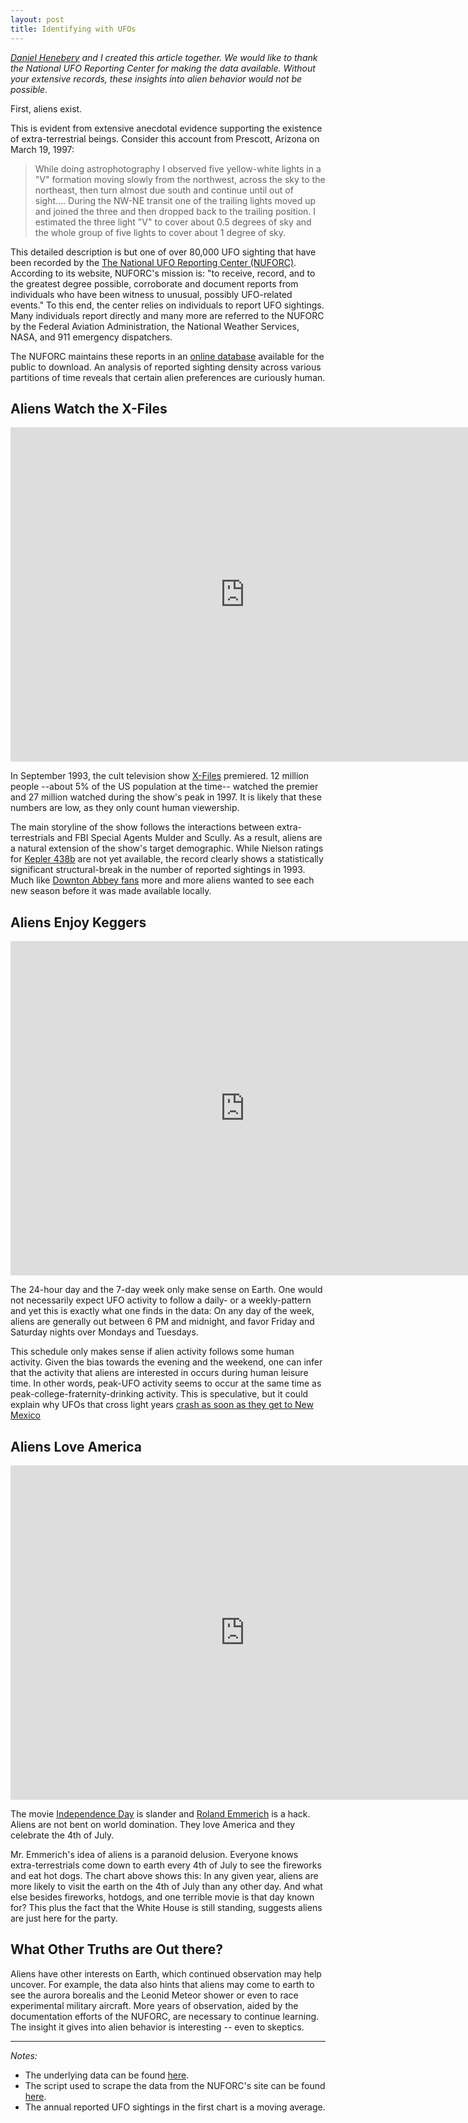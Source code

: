 ```yaml
---
layout: post
title: Identifying with UFOs
---
```



*[Daniel Henebery](http://www.questionable-economics.com/) and I created this article together. We would like to thank the National UFO Reporting Center for making the data available. Without your extensive records, these insights into alien behavior would not be possible.*

First, aliens exist.

This is evident from extensive anecdotal evidence supporting the existence of extra-terrestrial beings. Consider this account from Prescott, Arizona on March 19, 1997:

  > While doing astrophotography I observed five yellow-white lights in a "V" formation moving slowly from the northwest, across the sky to the northeast, then turn almost due south and continue until out of sight.... During the NW-NE transit one of the trailing lights moved up and joined the three and then dropped back to the trailing position. I estimated the three light "V" to cover about 0.5 degrees of sky and the whole group of five lights to cover about 1 degree of sky.

This detailed description is but one of over 80,000 UFO sighting that have been recorded by the [The National UFO Reporting Center (NUFORC)](http://www.nuforc.org/). According to its website, NUFORC's mission is: "to receive, record, and to the greatest degree possible, corroborate and document reports from individuals who have been witness to unusual, possibly UFO-related events." To this end, the center relies on individuals to report UFO sightings. Many individuals report directly and many more are referred to the NUFORC by the Federal Aviation Administration, the National Weather Services, NASA, and 911 emergency dispatchers.

The NUFORC maintains these reports in an [online database](http://www.nuforc.org/webreports/ndxevent.html) available for the public to download. An analysis of reported sighting density across various partitions of time reveals that certain alien preferences are curiously human.

## Aliens Watch the X-Files

<iframe src="http://bl.ocks.org/josiahdavis/raw/ce4ba4fccbe8935944db" marginwidth="0" marginheight="0" frameborder="0" height="535px" width="750px" scrolling="no"></iframe>

In September 1993, the cult television show [X-Files](http://en.wikipedia.org/wiki/The_X-Files) premiered. 12 million people --about 5% of the US population at the time-- watched the premier and 27 million watched during the show's peak in 1997. It is likely that these numbers are low, as they only count human viewership.

The main storyline of the show follows the interactions between extra-terrestrials and FBI Special Agents Mulder and Scully. As a result, aliens are a natural extension of the show's target demographic. While Nielson ratings for [Kepler 438b](http://en.wikipedia.org/wiki/Kepler-438b) are not yet available, the record clearly shows a statistically significant structural-break in the number of reported sightings in 1993. Much like [Downton Abbey fans]() more and more aliens wanted to see each new season before it was made available locally.

## Aliens Enjoy Keggers

<iframe src="http://bl.ocks.org/josiahdavis/raw/044b6efc12278b627687" marginwidth="0" marginheight="0" frameborder="0" height="535px" width="750px" scrolling="no"></iframe>

The 24-hour day and the 7-day week only make sense on Earth. One would not necessarily expect UFO activity to follow a daily- or a weekly-pattern and yet this is exactly what one finds in the data: On any day of the week, aliens are generally out between 6 PM and midnight, and favor Friday and Saturday nights over Mondays and Tuesdays.

This schedule only makes sense if alien activity follows some human activity. Given the bias towards the evening and the weekend, one can infer that the activity that aliens are interested in occurs during human leisure time. In other words, peak-UFO activity seems to occur at the same time as peak-college-fraternity-drinking activity. This is speculative, but it could explain why UFOs that cross light years [crash as soon as they get to New Mexico](http://en.wikipedia.org/wiki/Roswell_UFO_incident)

## Aliens Love America

<iframe src="http://bl.ocks.org/josiahdavis/raw/6d7a81fd3819278e205f" marginwidth="0" marginheight="0" frameborder="0" height="535px" width="750px" scrolling="no"></iframe>

The movie [Independence Day](http://www.imdb.com/title/tt0116629/) is slander and [Roland Emmerich](http://www.imdb.com/name/nm0000386/?ref_=tt_ov_dr) is a hack. Aliens are not bent on world domination. They love America and they celebrate the 4th of July.

Mr. Emmerich's idea of aliens is a paranoid delusion. Everyone knows extra-terrestrials come down to earth every 4th of July to see the fireworks and eat hot dogs. The chart above shows this: In any given year, aliens are more likely to visit the earth on the 4th of July than any other day. And what else besides fireworks, hotdogs, and one terrible movie is that day known for? This plus the fact that the White House is still standing, suggests aliens are just here for the party.

## What Other Truths are Out there?
Aliens have other interests on Earth, which continued observation may help uncover. For example, the data also hints that aliens may come to earth to see the aurora borealis and the Leonid Meteor shower or even to race experimental military aircraft. More years of observation, aided by the documentation efforts of the NUFORC, are necessary to continue learning. The insight it gives into alien behavior is interesting -- even to skeptics.

---
*Notes:*
* The underlying data can be found [here](http://www.imdb.com/title/tt0116629/).
* The script used to scrape the data from the NUFORC's site can be found [here](http://www.imdb.com/title/tt0116629/).
* The annual reported UFO sightings in the first chart is a moving average.
